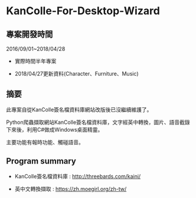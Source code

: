 KanColle-For-Desktop-Wizard
=============================

專案開發時間
--------------

2016/09/01~2018/04/28

* 實際時間半年專案

* 2018/04/27更新資料(Character、Furniture、Music)

摘要
------

此專案自從KanColle簽名檔資料庫網站改版後已沒繼續維護了。

Python爬蟲擷取網站KanColle簽名檔資料庫，文字經英中轉換，圖片、語音截錄下來後，利用C#做成Windows桌面精靈。

主要功能有報時功能、觸碰語音。

Program summary
-----------------

* KanColle簽名檔資料庫 : http://threebards.com/kaini/

* 英中文轉換擷取 : https://zh.moegirl.org/zh-tw/


